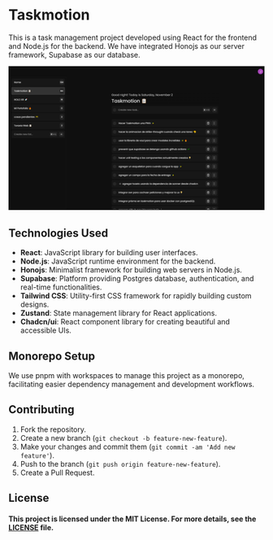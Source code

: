 # Taskmotion

This is a task management project developed using React for the frontend and Node.js for the backend. We have integrated Honojs as our server framework, Supabase as our database.

![Taskmotion Screenshot](./app.png)

## Technologies Used

- **React**: JavaScript library for building user interfaces.
- **Node.js**: JavaScript runtime environment for the backend.
- **Honojs**: Minimalist framework for building web servers in Node.js.
- **Supabase**: Platform providing Postgres database, authentication, and real-time functionalities.
- **Tailwind CSS**: Utility-first CSS framework for rapidly building custom designs.
- **Zustand**: State management library for React applications.
- **Chadcn/ui**: React component library for creating beautiful and accessible UIs.

## Monorepo Setup

We use pnpm with workspaces to manage this project as a monorepo, facilitating easier dependency management and development workflows.

## Contributing

1. Fork the repository.
2. Create a new branch (`git checkout -b feature-new-feature`).
3. Make your changes and commit them (`git commit -am 'Add new feature'`).
4. Push to the branch (`git push origin feature-new-feature`).
5. Create a Pull Request.

## License

#### This project is licensed under the MIT License. For more details, see the [LICENSE](LICENSE) file.
